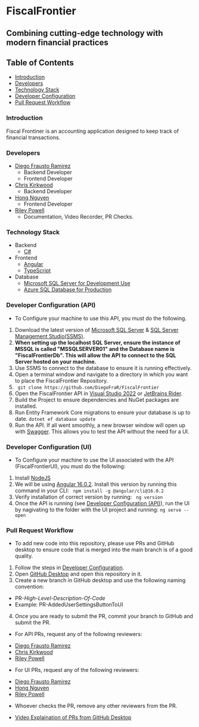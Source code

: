 # FiscalFrontier
## Combining cutting-edge technology with modern financial practices

## Table of Contents
- [Introduction](#introduction)
- [Developers](#developers)
- [Technology Stack](#technology-stack)
- [Developer Configuration](#developer-configuration-api)
- [Pull Request Workflow](#pull-request-workflow)

### Introduction
Fiscal Frontiner is an accounting application designed to keep track of financial transactions.

### Developers 
- [Diego Frausto Ramirez](https://github.com/DiegoFraR)
  - Backend Developer
  - Frontend Developer
- [Chris Kirkwood](https://github.com/cckirk)
  - Backend Developer
- [Hong Nguyen](https://github.com/hnguy126)
  - Frontend Developer
- [Riley Powell](https://github.com/Rpowell57)
  - Documentation, Video Recorder, PR Checks. 

 ### Technology Stack
- Backend
   - [C#](https://learn.microsoft.com/en-us/dotnet/csharp/)
- Frontend
  - [Angular](https://angular.dev/)
  - [TypeScript](https://www.typescriptlang.org/)
- Database
  - [Microsoft SQL Server for Development Use](https://www.microsoft.com/en-us/sql-server/sql-server-downloads)
  - [Azure SQL Database for Production](https://azure.microsoft.com/en-us/products/azure-sql/database)

### Developer Configuration (API)
- To Configure your machine to use this API, you must do the following.
1. Download the latest version of [Microsoft SQL Server](https://www.microsoft.com/en-us/sql-server/sql-server-downloads) & [SQL Server Management Studio(SSMS)](https://learn.microsoft.com/en-us/sql/ssms/download-sql-server-management-studio-ssms?view=sql-server-ver16). 
2. __When setting up the localhost SQL Server, ensure the instance of MSSQL is called "MSSQLSERVER01" and the Database name is "FiscalFrontierDb". This will allow the API to connect to the SQL Server hosted on your machine.__ 
3. Use SSMS to connect to the database to ensure it is running effectively. 
4. Open a terminal window and navigate to a directory in which you want to place the FiscalFrontier Repository.
5. ``` git clone https://github.com/DiegoFraR/FiscalFrontier```
6. Open the FiscalFrontier API in [Visual Studio 2022](https://visualstudio.microsoft.com/vs/) or [JetBrains Rider](https://www.jetbrains.com/rider/).
7. Build the Project to ensure dependencies and NuGet packages are installed.
8. Run Entity Framework Core migrations to ensure your database is up to date.
``` dotnet ef database update ```
9. Run the API. If all went smoothly, a new browser window will open up with [Swagger](https://learn.microsoft.com/en-us/aspnet/core/tutorials/web-api-help-pages-using-swagger?view=aspnetcore-8.0). This allows you to test the API without the need for a UI. 

### Developer Configuration (UI)
- To Configure your machine to use the UI associated with the API (FiscalFrontierUI), you must do the following:
1. Install [NodeJS](https://nodejs.org/en)
2. We will be using [Angular 16.0.2](https://v16.angular.io/docs). Install this version by running this command in your CLI:
``` npm install -g @angular/cli@16.0.2```
3. Verify installation of correct version by running: 
``` ng version```
4. Once the API is running (see [Developer Configuration (API)](#developer-configuration-api)), run the UI by nagivating to the folder with the UI project and running:
``` ng serve --open ```
 
### Pull Request Workflow
- To add new code into this repository, please use PRs and GitHub desktop to ensure code that is merged into the main branch is of a good quality. 
1. Follow the steps in [Developer Configuration](#developer-configuration-api).
2. Open [GitHub Desktop](https://github.com/apps/desktop) and open this repository in it. 
3. Create a new branch in GitHub desktop and use the following naming convention:
* PR-*High-Level-Description-Of-Code*
* Example: PR-AddedUserSettingsButtonToUI
4. Once you are ready to submit the PR, commit your branch to GitHub and submit the PR. 
- For API PRs, request any of the following reviewers:
* [Diego Frausto Ramirez](https://github.com/DiegoFraR)
* [Chris Kirkwood](https://github.com/cckirk)
* [Riley Powell](https://github.com/Rpowell57)
- For UI PRs, request any of the following reviewers:
* [Diego Frausto Ramirez](https://github.com/DiegoFraR)
* [Hong Nguyen](https://github.com/hnguy126)
* [Riley Powell](https://github.com/Rpowell57)

- Whoever checks the PR, remove any other reviewers from the PR. 

* [Video Explaination of PRs from GitHub Desktop](https://www.youtube.com/watch?v=8x6V5IOuXog)
